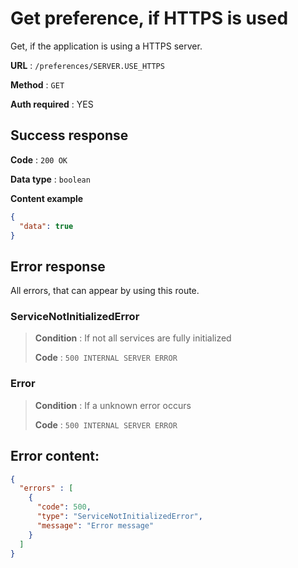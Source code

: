# Get preference, if HTTPS is used

Get, if the application is using a HTTPS server.

**URL** : `/preferences/SERVER.USE_HTTPS`

**Method** : `GET`

**Auth required** : YES


## Success response

**Code** : `200 OK`

**Data type** : `boolean`

**Content example**

```json
{
  "data": true
}
```


## Error response

All errors, that can appear by using this route.


### ServiceNotInitializedError
> **Condition** : If not all services are fully initialized
>
> **Code** : `500 INTERNAL SERVER ERROR`

### Error
> **Condition** : If a unknown error occurs
> 
> **Code** : `500 INTERNAL SERVER ERROR`


## Error content:
```json
{
  "errors" : [
    {
      "code": 500,
      "type": "ServiceNotInitializedError",
      "message": "Error message"
    }
  ]
}
```
